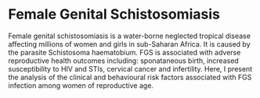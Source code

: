 # Female Genital Schistosomiasis
Female genital schistosomiasis is a water-borne neglected tropical disease affecting millions of women and girls in sub-Saharan Africa. It is caused by the parasite Schistosoma haematobium. FGS is associated with adverse reproductive health outcomes including: sponataneous birth, increased susceptibility to HIV and STIs, cervical cancer and infertility. Here, I present the analysis of the clinical and behavioural risk factors associated with FGS infection among women of reproductive age. 
